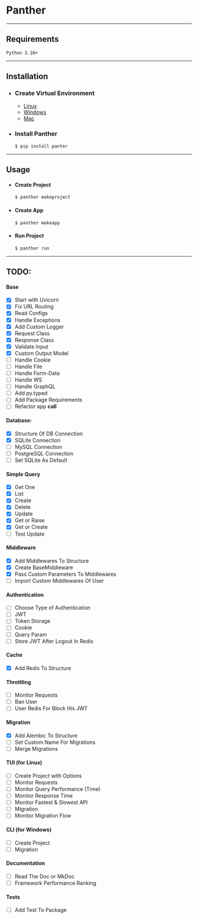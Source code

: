 # Panther
<hr/>

## Requirements
<div class="termy">

```console
Python 3.10+
```
</div>

<hr/>

## Installation

- ### Create Virtual Environment

  * <a href="https://">Linux </a>
  * <a href="https://">Windows </a>
  * <a href="https://">Mac </a>

- ### Install Panther 
    <div class="termy">

    ```console
    $ pip install panter
    ```
    </div>
<hr/>

## Usage
- #### Create Project
    <div class="termy">
    
    ```console
    $ panther makeproject
    ```
    </div>

- #### Create App
    <div class="termy">
    
    ```console
    $ panther makeapp
    ```
    </div>
- #### Run Project
    <div class="termy">
    
    ```console
    $ panther run 
    ```
    </div>

<hr>

## TODO:

#### Base 
- [x] Start with Uvicorn 
- [x] Fix URL Routing 
- [x] Read Configs 
- [x] Handle Exceptions 
- [x] Add Custom Logger 
- [x] Request Class 
- [x] Response Class 
- [x] Validate Input 
- [x] Custom Output Model 
- [ ] Handle Cookie
- [ ] Handle File 
- [ ] Handle Form-Data
- [ ] Handle WS 
- [ ] Handle GraphQL
- [ ] Add py.typed 
- [ ] Add Package Requirements
- [ ] Refactor app __call__ 

#### Database:
- [x] Structure Of DB Connection
- [x] SQLite Connection
- [ ] MySQL Connection
- [ ] PostgreSQL Connection
- [ ] Set SQLite As Default

#### Simple Query
- [x] Get One 
- [x] List  
- [x] Create 
- [x] Delete 
- [x] Update
- [x] Get or Raise
- [x] Get or Create
- [ ] Test Update

#### Middleware
- [x] Add Middlewares To Structure
- [x] Create BaseMiddleware
- [x] Pass Custom Parameters To Middlewares
- [ ] Import Custom Middlewares Of User

#### Authentication 
- [ ] Choose Type of Authentication 
- [ ] JWT 
- [ ] Token Storage 
- [ ] Cookie 
- [ ] Query Param
- [ ] Store JWT After Logout In Redis

#### Cache
- [x] Add Redis To Structure

#### Throttling
- [ ] Monitor Requests 
- [ ] Ban User 
- [ ] User Redis For Block His JWT

#### Migration 
- [x] Add Alembic To Structure
- [ ] Set Custom Name For Migrations 
- [ ] Merge Migrations 

#### TUI (for Linux)
- [ ] Create Project with Options
- [ ] Monitor Requests  
- [ ] Monitor Query Performance (Time)
- [ ] Monitor Response Time
- [ ] Monitor Fastest & Slowest API
- [ ] Migration
- [ ] Monitor Migration Flow
    
#### CLI (for Windows)
- [ ] Create Project 
- [ ] Migration

#### Documentation 
- [ ] Read The Doc or MkDoc 
- [ ] Framework Performance Ranking 

#### Tests 
- [ ] Add Test To Package